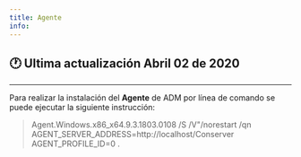 ```yaml
---
title: Agente
info:
---
```

## 🕐 Ultima actualización Abril 02 de 2020
<hr>






Para realizar la instalación del **Agente** de ADM por línea de comando se puede ejecutar la siguiente instrucción:




><i class="icon green" data-icon="info"></i>Agent.Windows.x86_x64.9.3.1803.0108 /S /V"/norestart /qn AGENT_SERVER_ADDRESS=http://localhost/Conserver AGENT_PROFILE_ID=0
.
